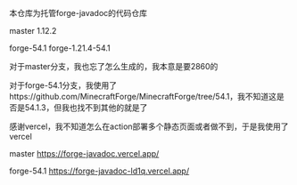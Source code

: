 本仓库为托管forge-javadoc的代码仓库

master 1.12.2

forge-54.1 forge-1.21.4-54.1

对于master分支，我也忘了怎么生成的，我本意是要2860的

对于forge-54.1分支，我使用了https://github.com/MinecraftForge/MinecraftForge/tree/54.1，我不知道这是否是54.1.3，但我也找不到其他的就是了

感谢vercel，我不知道怎么在action部署多个静态页面或者做不到，于是我使用了vercel

master https://forge-javadoc.vercel.app/

forge-54.1 https://forge-javadoc-ld1q.vercel.app/
